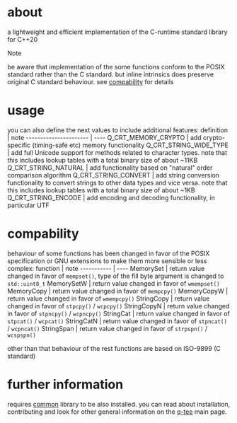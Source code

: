 # about
a lightweight and efficient implementation of the C-runtime standard library for C++20

> [!NOTE]
> be aware that implementation of the some functions conform to the POSIX standard rather than the C standard. but inline intrinsics does preserve original C standard behaviour. see [compability](#compability) for details

# usage
you can also define the next values to include additional features:
definition             | note
---------------------- | ----
Q_CRT_MEMORY_CRYPTO    | add crypto-specific (timing-safe etc) memory functionality
Q_CRT_STRING_WIDE_TYPE | add full Unicode support for methods related to character types. note that this includes lookup tables with a total binary size of about ~11KB
Q_CRT_STRING_NATURAL   | add functionality based on "natural" order comparison algorithm
Q_CRT_STRING_CONVERT   | add string conversion functionality to convert strings to other data types and vice versa. note that this includes lookup tables with a total binary size of about ~1KB
Q_CRT_STRING_ENCODE    | add encoding and decoding functionality, in particular UTF

# compability
behaviour of some functions has been changed in favor of the POSIX specification or GNU extensions to make them more sensible or less complex:
function    | note
----------- | ----
MemorySet   | return value changed in favor of `mempset()`, type of the fill byte argument is changed to `std::uint8_t`
MemorySetW  | return value changed in favor of `wmempset()`
MemoryCopy  | return value changed in favor of `mempcpy()`
MemoryCopyW | return value changed in favor of `wmempcpy()`
StringCopy  | return value changed in favor of `stpcpy()` \/ `wcpcpy()`
StringCopyN | return value changed in favor of `stpncpy()` \/ `wcpncpy()`
StringCat   | return value changed in favor of `stpcat()` \/ `wcpcat()`
StringCatN  | return value changed in favor of `stpncat()` \/ `wcpncat()`
StringSpan  | return value changed in favor of `strpspn()` \/ `wcspspn()`

other than that behaviour of the rest functions are based on ISO-9899 (C standard)

# further information
requires [common](https://github.com/q-tee/common/) library to be also installed.
you can read about installation, contributing and look for other general information on the [q-tee](https://github.com/q-tee/) main page.